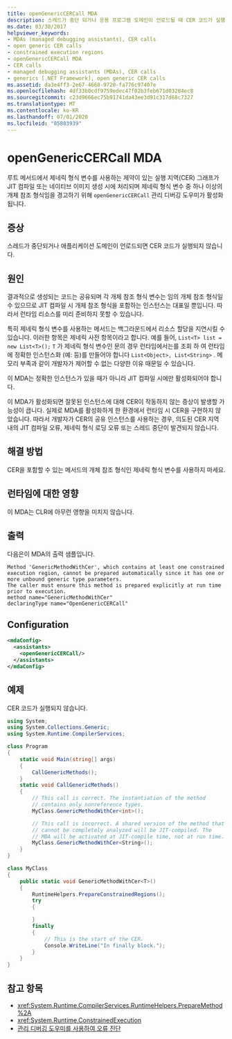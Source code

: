 ```yaml
---
title: openGenericCERCall MDA
description: 스레드가 중단 되거나 응용 프로그램 도메인이 언로드될 때 CER 코드가 실행 되지 않는 경우에 활성화 될 수 있는 openGenericCERCall 관리 디버깅 도우미를 참조 하세요.
ms.date: 03/30/2017
helpviewer_keywords:
- MDAs (managed debugging assistants), CER calls
- open generic CER calls
- constrained execution regions
- openGenericCERCall MDA
- CER calls
- managed debugging assistants (MDAs), CER calls
- generics [.NET Framework], open generic CER calls
ms.assetid: da3e4ff3-2e67-4668-9720-fa776c97407e
ms.openlocfilehash: 4df33b0cdf9759edec47f02b3feb671d03284ec8
ms.sourcegitcommit: c23d9666ec75b91741da43ee3d91c317d68c7327
ms.translationtype: MT
ms.contentlocale: ko-KR
ms.lasthandoff: 07/01/2020
ms.locfileid: "85803939"
---
```

# <a name="opengenericcercall-mda"></a>openGenericCERCall MDA

루트 메서드에서 제네릭 형식 변수를 사용하는 제약이 있는 실행 지역(CER) 그래프가 JIT 컴파일 또는 네이티브 이미지 생성 시에 처리되며 제네릭 형식 변수 중 하나 이상의 개체 참조 형식임을 경고하기 위해 `openGenericCERCall` 관리 디버깅 도우미가 활성화됩니다.

## <a name="symptoms"></a>증상

스레드가 중단되거나 애플리케이션 도메인이 언로드되면 CER 코드가 실행되지 않습니다.

## <a name="cause"></a>원인

결과적으로 생성되는 코드는 공유되며 각 개체 참조 형식 변수는 임의 개체 참조 형식일 수 있으므로 JIT 컴파일 시 개체 참조 형식을 포함하는 인스턴스는 대표일 뿐입니다. 따라서 런타임 리소스를 미리 준비하지 못할 수 있습니다.

특히 제네릭 형식 변수를 사용하는 메서드는 백그라운드에서 리소스 할당을 지연시킬 수 있습니다. 이러한 항목은 제네릭 사전 항목이라고 합니다. 예를 들어, `List<T> list = new List<T>();` `T` 가 제네릭 형식 변수인 문의 경우 런타임에서는를 조회 하 여 런타임에 정확한 인스턴스화 (예: 등)를 만들어야 합니다 `List<Object>, List<String>` . 메모리 부족과 같이 개발자가 제어할 수 없는 다양한 이유 때문일 수 있습니다.

이 MDA는 정확한 인스턴스가 있을 때가 아니라 JIT 컴파일 시에만 활성화되어야 합니다.

이 MDA가 활성화되면 잘못된 인스턴스에 대해 CER이 작동하지 않는 증상이 발생할 가능성이 큽니다. 실제로 MDA를 활성화하게 한 환경에서 런타임 시 CER을 구현하지 않았습니다. 따라서 개발자가 CER의 공유 인스턴스를 사용하는 경우, 의도된 CER 지역 내의 JIT 컴파일 오류, 제네릭 형식 로딩 오류 또는 스레드 중단이 발견되지 않습니다.

## <a name="resolution"></a>해결 방법

CER을 포함할 수 있는 메서드의 개체 참조 형식인 제네릭 형식 변수를 사용하지 마세요.

## <a name="effect-on-the-runtime"></a>런타임에 대한 영향

이 MDA는 CLR에 아무런 영향을 미치지 않습니다.

## <a name="output"></a>출력

다음은이 MDA의 출력 샘플입니다.
  
 ```output
 Method 'GenericMethodWithCer', which contains at least one constrained execution region, cannot be prepared automatically since it has one or more unbound generic type parameters.
 The caller must ensure this method is prepared explicitly at run time prior to execution.
 method name="GenericMethodWithCer"
 declaringType name="OpenGenericCERCall"
 ```

## <a name="configuration"></a>Configuration

```xml
<mdaConfig>
  <assistants>
    <openGenericCERCall/>
  </assistants>
</mdaConfig>
```  

## <a name="example"></a>예제

CER 코드가 실행되지 않습니다.

```csharp
using System;
using System.Collections.Generic;
using System.Runtime.CompilerServices;

class Program
{
    static void Main(string[] args)
    {
        CallGenericMethods();
    }
    static void CallGenericMethods()
    {
        // This call is correct. The instantiation of the method
        // contains only nonreference types.
        MyClass.GenericMethodWithCer<int>();

        // This call is incorrect. A shared version of the method that
        // cannot be completely analyzed will be JIT-compiled. The
        // MDA will be activated at JIT-compile time, not at run time.
        MyClass.GenericMethodWithCer<String>();
    }
}

class MyClass
{
    public static void GenericMethodWithCer<T>()
    {
        RuntimeHelpers.PrepareConstrainedRegions();
        try
        {

        }
        finally
        {
            // This is the start of the CER.
            Console.WriteLine("In finally block.");
        }
    }
}
```

## <a name="see-also"></a>참고 항목

- <xref:System.Runtime.CompilerServices.RuntimeHelpers.PrepareMethod%2A>
- <xref:System.Runtime.ConstrainedExecution>
- [관리 디버깅 도우미를 사용하여 오류 진단](diagnosing-errors-with-managed-debugging-assistants.md)
